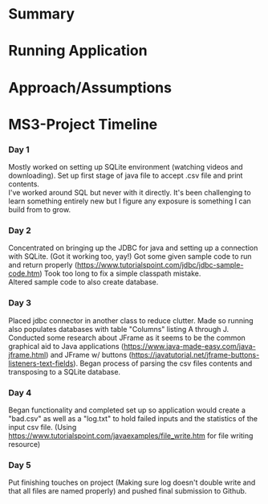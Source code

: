 # Summary  
  
# Running Application  
  
# Approach/Assumptions  


# MS3-Project Timeline
### Day 1  
Mostly worked on setting up SQLite environment (watching videos and downloading). Set up first stage of java file to accept .csv file and print contents.  
I've worked around SQL but never with it directly. It's been challenging to learn something entirely new but I figure any exposure is something I can build from to grow.  
### Day 2  
Concentrated on bringing up the JDBC for java and setting up a connection with SQLite. (Got it working too, yay!) Got some given sample code to run and return properly (https://www.tutorialspoint.com/jdbc/jdbc-sample-code.htm) Took too long to fix a simple classpath mistake.  
Altered sample code to also create database.
### Day 3  
Placed jdbc connector in another class to reduce clutter. Made so running also populates databases with table "Columns" listing A through J. Conducted some research about JFrame as it seems to be the common graphical aid to Java applications (https://www.java-made-easy.com/java-jframe.html) and JFrame w/ buttons (https://javatutorial.net/jframe-buttons-listeners-text-fields). Began process of parsing the csv files contents and transposing to a SQLite database.  
### Day 4  
Began functionality and completed set up so application would create a "bad.csv" as well as a "log.txt" to hold failed inputs and the statistics of the input csv file. (Using https://www.tutorialspoint.com/javaexamples/file_write.htm for file writing resource)  
### Day 5  
Put finishing touches on project (Making sure log doesn't double write and that all files are named properly) and pushed final submission to Github.
